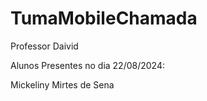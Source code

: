 # TumaMobileChamada
Professor Daivid

Alunos Presentes no dia 22/08/2024:

Mickeliny Mirtes de Sena

